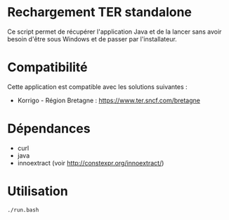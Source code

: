 Rechargement TER standalone
===========================

Ce script permet de récupérer l'application Java et de la lancer sans avoir besoin d'être sous Windows et de passer par l'installateur.

# Compatibilité

Cette application est compatible avec les solutions suivantes :
* Korrigo - Région Bretagne : https://www.ter.sncf.com/bretagne


# Dépendances

* curl
* java
* innoextract (voir http://constexpr.org/innoextract/)


# Utilisation

    ./run.bash

